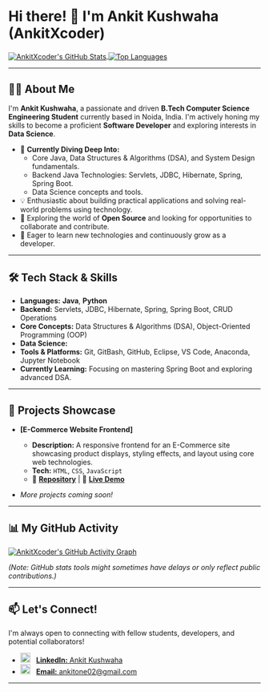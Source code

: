 # Hi there! 👋 I'm Ankit Kushwaha (AnkitXcoder)

<a href="https://github.com/AnkitXcoder">
  <img align="center" src="https://github-readme-stats.vercel.app/api?username=AnkitXcoder&show_icons=true&theme=radical&rank_icon=github" alt="AnkitXcoder's GitHub Stats" />
</a>
<a href="https://github.com/AnkitXcoder">
  <img align="center" src="https://github-readme-stats.vercel.app/api/top-langs/?username=AnkitXcoder&layout=compact&theme=radical" alt="Top Languages" />
</a>

---

## 👨‍💻 About Me

I'm **Ankit Kushwaha**, a passionate and driven **B.Tech Computer Science Engineering Student** currently based in Noida, India. I'm actively honing my skills to become a proficient **Software Developer** and exploring interests in **Data Science**.

* 🌱 **Currently Diving Deep Into:**
    * Core Java, Data Structures & Algorithms (DSA), and System Design fundamentals.
    * Backend Java Technologies: Servlets, JDBC, Hibernate, Spring, Spring Boot.
    * Data Science concepts and tools.
* 💡 Enthusiastic about building practical applications and solving real-world problems using technology.
* 🔭 Exploring the world of **Open Source** and looking for opportunities to collaborate and contribute.
* 🚀 Eager to learn new technologies and continuously grow as a developer.

---

## 🛠️ Tech Stack & Skills

* **Languages:** **Java**, **Python**
* **Backend:** Servlets, JDBC, Hibernate, Spring, Spring Boot, CRUD Operations
* **Core Concepts:** Data Structures & Algorithms (DSA), Object-Oriented Programming (OOP)
* **Data Science:**
* **Tools & Platforms:** Git, GitBash, GitHub, Eclipse, VS Code, Anaconda, Jupyter Notebook
* **Currently Learning:** Focusing on mastering Spring Boot and exploring advanced DSA. 

---

## 🚀 Projects Showcase

* **[E-Commerce Website Frontend]**
    * **Description:** A responsive frontend for an E-Commerce site showcasing product displays, styling effects, and layout using core web technologies.
    * **Tech:** `HTML`, `CSS`, `JavaScript`
    * 🔗 **[Repository](https://github.com/AnkitXcoder/My-Project)** | 🔗 **[Live Demo](https://ankitxcoder.github.io/My-Project/)**

* *More projects coming soon!*
  
---

## 📊 My GitHub Activity

[![AnkitXcoder's GitHub Activity Graph](https://activity-graph.herokuapp.com/graph?username=AnkitXcoder&theme=react-dark&hide_border=true)](https://github.com/AnkitXcoder)

*(Note: GitHub stats tools might sometimes have delays or only reflect public contributions.)*

---

## 📫 Let's Connect!

I'm always open to connecting with fellow students, developers, and potential collaborators!

* <img src="https://cdn.jsdelivr.net/npm/simple-icons@v3/icons/linkedin.svg" alt="LinkedIn" width="20" height="20"/> &nbsp; [**LinkedIn:** Ankit Kushwaha](https://www.linkedin.com/in/ankit-kushwaha-coder/)
* <img src="https://cdn.jsdelivr.net/npm/simple-icons@v3/icons/gmail.svg" alt="Gmail" width="20" height="20"/> &nbsp; [**Email:** ankitone02@gmail.com](mailto:ankitone02@gmail.com)

---
